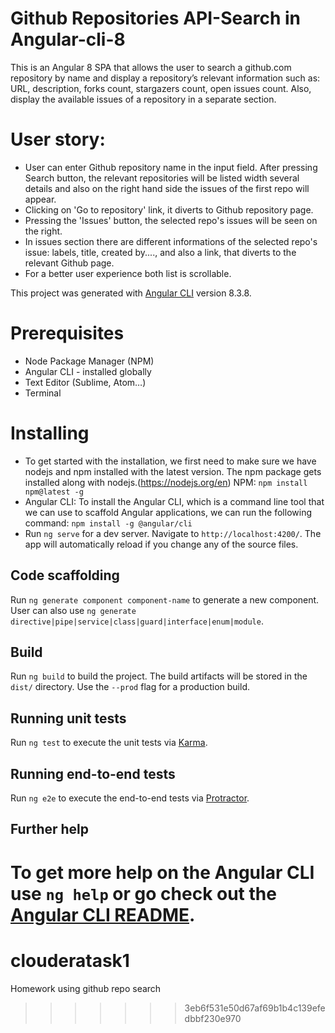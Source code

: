 
# Github Repositories API-Search in Angular-cli-8

This is an Angular 8 SPA that allows the user to search a github.com repository by name and display a repository’s relevant information such as: URL, description, forks count, stargazers count, open issues count. 
Also, display the available issues of a repository in a separate section.

# User story:
- User can enter Github repository name in the input field. After pressing Search button, the relevant repositories will be   listed width several details and also on the right hand side the issues of the first repo will appear.
- Clicking on 'Go to repository' link, it diverts to Github repository page.
- Pressing the 'Issues' button, the selected repo's issues will be seen on the right.
- In issues section there are different informations of the selected repo's issue: labels, title, created by...., and also a   link, that diverts to the relevant Github page.
- For a better user experience both list is scrollable. 


This project was generated with [Angular CLI](https://github.com/angular/angular-cli) version 8.3.8.

# Prerequisites
- Node Package Manager (NPM)
- Angular CLI - installed globally
- Text Editor (Sublime, Atom…)
- Terminal

# Installing

- To get started with the installation, we first need to make sure we have nodejs and npm installed with the latest version.     The npm package gets installed along with nodejs.(https://nodejs.org/en) 
  NPM: `npm install npm@latest -g`
- Angular CLI: To install the Angular CLI, which is a command line tool that we can use to scaffold Angular applications, we     can run the following command: `npm install -g @angular/cli`
- Run `ng serve` for a dev server. Navigate to `http://localhost:4200/`. The app will automatically reload if you change any     of the source files.


## Code scaffolding

Run `ng generate component component-name` to generate a new component. User can also use `ng generate directive|pipe|service|class|guard|interface|enum|module`.

## Build

Run `ng build` to build the project. The build artifacts will be stored in the `dist/` directory. Use the `--prod` flag for a production build.

## Running unit tests

Run `ng test` to execute the unit tests via [Karma](https://karma-runner.github.io).

## Running end-to-end tests

Run `ng e2e` to execute the end-to-end tests via [Protractor](http://www.protractortest.org/).

## Further help

To get more help on the Angular CLI use `ng help` or go check out the [Angular CLI README](https://github.com/angular/angular-cli/blob/master/README.md).
=======
# clouderatask1
Homework using github repo search
>>>>>>> 3eb6f531e50d67af69b1b4c139efedbbf230e970
